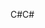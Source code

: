<span data-ttu-id="840b7-101">C#</span><span class="sxs-lookup"><span data-stu-id="840b7-101">C#</span></span>